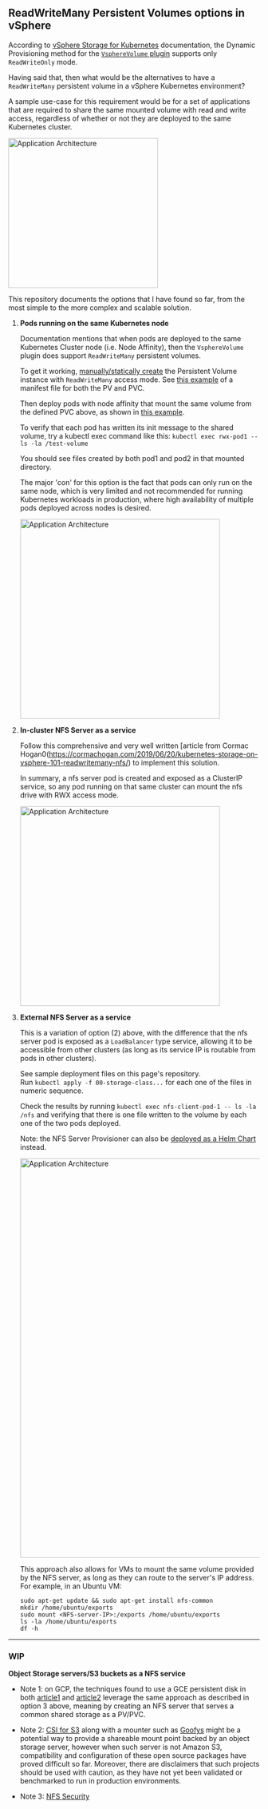 ## ReadWriteMany Persistent Volumes options in vSphere

According to [vSphere Storage for Kubernetes](https://vmware.github.io/vsphere-storage-for-kubernetes/documentation/index.html) documentation, the Dynamic Provisioning method for the [`VsphereVolume` plugin](https://kubernetes.io/docs/concepts/storage/persistent-volumes/#access-modes) supports only `ReadWriteOnly` mode. 

Having said that, then what would be the alternatives to have a `ReadWriteMany` persistent volume in a vSphere Kubernetes environment?

A sample use-case for this requirement would be for a set of applications that are required to share the same mounted volume with read and write access, regardless of whether or not they are deployed to the same Kubernetes cluster.

<img src="https://github.com/lsilvapvt/pcf-tools-belt/raw/master/kubernetes/common/images/rwx_app.png" alt="Application Architecture" width="300" align="center"/>

This repository documents the options that I have found so far, from the most simple to the more complex and scalable solution.

1. **Pods running on the same Kubernetes node**  
     
   Documentation mentions that when pods are deployed to the same Kubernetes Cluster node (i.e. Node Affinity), then the `VsphereVolume` plugin does support `ReadWriteMany` persistent volumes.  
     
   To get it working, [manually/statically create](https://vmware.github.io/vsphere-storage-for-kubernetes/documentation/persistent-vols-claims.html) the Persistent Volume instance with `ReadWriteMany` access mode. See [this example](./nodeAffinity/pv-pvc.yml) of a manifest file for both the PV and PVC.   
     
   Then deploy pods with node affinity that mount the same volume from the defined PVC above, as shown in [this example](./nodeAffinity/pods.yml).   

   To verify that each pod has written its init message to the shared volume, try a kubectl exec command like this: `kubectl exec rwx-pod1 -- ls -la /test-volume`   
     
   You should see files created by both pod1 and pod2 in that mounted directory.  

   The major 'con' for this option is the fact that pods can only run on the same node, which is very limited and not recommended for running Kubernetes workloads in production, where high availability of multiple pods deployed across nodes is desired.  

   <img src="https://github.com/lsilvapvt/pcf-tools-belt/raw/master/kubernetes/common/images/rwx_option1.png" alt="Application Architecture" width="400" align="center"/>
  
    

2. **In-cluster NFS Server as a service**   

   Follow this comprehensive and very well written [article from Cormac Hogan0(https://cormachogan.com/2019/06/20/kubernetes-storage-on-vsphere-101-readwritemany-nfs/) to implement this solution.  
     
   In summary, a nfs server pod is created and exposed as a ClusterIP service, so any pod running on that same cluster can mount the nfs drive with RWX access mode.  

   <img src="https://github.com/lsilvapvt/pcf-tools-belt/raw/master/kubernetes/common/images/rwx_option2.png" alt="Application Architecture" width="400" align="center"/>


3. **External NFS Server as a service**

   This is a variation of option (2) above, with the difference that the nfs server pod is exposed as a `LoadBalancer` type service, allowing it to be accessible from other clusters (as long as its service IP is routable from pods in other clusters).  

   See sample deployment files on this page's repository.  
   Run `kubectl apply -f 00-storage-class...` for each one of the files in numeric sequence.   

   Check the results by running `kubectl exec nfs-client-pod-1 -- ls -la /nfs` and verifying that there is one file written to the volume by each one of the two pods deployed.  

   Note: the NFS Server Provisioner can also be [deployed as a Helm Chart](https://hub.kubeapps.com/charts/stable/nfs-server-provisioner) instead.  
   
   <img src="https://github.com/lsilvapvt/pcf-tools-belt/raw/master/kubernetes/common/images/rwx_option3.png" alt="Application Architecture" width="800" align="center"/>  
     
   This approach also allows for VMs to mount the same volume provided by the NFS server, as long as they can route to the server's IP address.  
   For example, in an Ubuntu VM:  
   ```
   sudo apt-get update && sudo apt-get install nfs-common
   mkdir /home/ubuntu/exports
   sudo mount <NFS-server-IP>:/exports /home/ubuntu/exports
   ls -la /home/ubuntu/exports
   df -h
   ```

---
### WIP

**Object Storage servers/S3 buckets as a NFS service**

- Note 1: on GCP, the techniques found to use a GCE persistent disk in both [article1](https://github.com/mappedinn/kubernetes-nfs-volume-on-gke) and [article2](https://medium.com/platformer-blog/nfs-persistent-volumes-with-kubernetes-a-case-study-ce1ed6e2c266) leverage the same approach as described in option 3 above, meaning by creating an NFS server that serves a common shared storage as a PV/PVC. 

- Note 2: [CSI for S3](https://github.com/ctrox/csi-s3) along with a mounter such as [Goofys](https://github.com/kahing/goofys) might be a potential way to provide a shareable mount point backed by an object storage server, however when such server is not Amazon S3, compatibility and configuration of these open source packages have proved difficult so far. Moreover, there are disclaimers that such projects should be used with caution, as they have not yet been validated or benchmarked to run in production environments. 

- Note 3: [NFS Security](https://docs.vmware.com/en/VMware-vSphere/7.0/com.vmware.vsphere.storage.doc/GUID-E8741AED-B66C-457E-A906-322746D79CCD.html)

